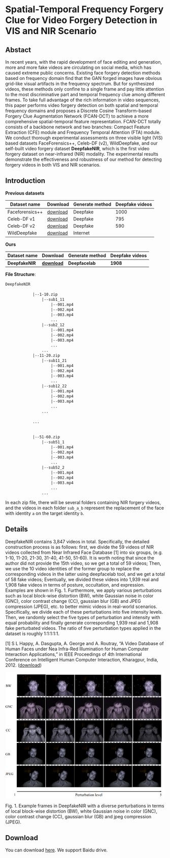 # Spatial-Temporal Frequency Forgery Clue for Video Forgery Detection in VIS and NIR Scenario


##  Abstact
   In recent years, with the rapid development of face editing and generation, more and more fake videos are circulating on social media, which has caused extreme public concerns. Existing face forgery detection methods based on frequency domain find that the GAN forged images have obvious grid-like visual artifacts in the frequency spectrum. But for synthesized videos, these methods only confine to a single frame and pay little attention to the most discriminative part and temporal frequency clue among different frames. To take full advantage of the rich information in video sequences, this paper performs video forgery detection on both spatial and temporal frequency domains and proposes a Discrete Cosine Transform-based Forgery Clue Augmentation Network (FCAN-DCT) to achieve a more comprehensive spatial-temporal feature representation. FCAN-DCT totally consists of a backbone network and two branches: Compact Feature Extraction (CFE) module  and Frequency Temporal Attention (FTA) module. We conduct thorough experimental assessments on three visible light (VIS) based datasets FaceForensics++, Celeb-DF (v2), WildDeepfake, and our self-built video forgery dataset **DeepfakeNIR**, which is the first video forgery dataset on near-infrared (NIR) modality. The experimental results demonstrate the effectiveness and robustness of our method for detecting forgery videos in both VIS and NIR scenarios.


## Introduction
   **Previous datasets**
   
   |       Dataset name       |         Download         |Generate method|      Deepfake videos     | 
   |--------------------------|--------------------------|----|--------------------------|
   |   Faceforensics++        |[download](https://github.com/ondyari/FaceForensics)|Deepfake|1000|
   |Celeb-DF v1|[download](https://github.com/danmohaha/celeb-deepfakeforensics)|Deepfake|795|
   |Celeb-DF v2|[download](https://github.com/danmohaha/celeb-deepfakeforensics)|Deepfake|590|
   |   WildDeepfake   |[download](https://github.com/deepfakeinthewild/deepfake-in-the-wild#download)|Internet|
   
   **Ours**
   
   |       Dataset name       |         Download         |Generate method|      Deepfake videos     | 
   |--------------------------|--------------------------|----|--------------------------|
   |   **DeepfakeNIR**   |[**download**](https://drive.google.com/drive/folders/18TXkAxBneHlGchfGTMGURb7EdyfkrTzy)|**Deepfacelab**|**1908**|


**File Structure**:
~~~
DeepfakeNIR

            |--1-10.zip
                |--sub1_11
                    |--001.mp4
                    |--002.mp4
                    |--003.mp4
                    ...
                |--sub2_12
                    |--001.mp4
                    |--002.mp4
                    |--003.mp4
                    ...
                ...
            |--11-20.zip
                |--sub11_21
                    |--001.mp4
                    |--002.mp4
                    |--003.mp4
                    ...
                |--sub12_22
                    |--001.mp4
                    |--002.mp4
                    |--003.mp4
                    ...
                ...
            
            ...


            |--51-60.zip
                |--sub51_1
                    |--001.mp4
                    |--002.mp4
                    |--003.mp4
                    ...
                |--sub52_2
                    |--001.mp4
                    |--002.mp4
                    |--003.mp4
                    ...
                ...

~~~

In each zip file, there will be several folders containing NIR forgery videos, and the videos in each folder `sub_a_b` represent the replacement of the face with identity `a` on the target identity `b`.



## Details
DeepfakeNIR contains 3,847 videos in total. Specifically, the detailed construction process is as follows: first, we divide the  59 videos of NIR videos collected from Near Infrared Face Database [1] into six groups, (e.g. 1-10, 11-20, 21-30, 31-40, 41-50, 51-60). It is worth noting that since the author did not provide the 15th video, so we get a total of 59 videos; Then, we use the 10 video identities of the former group to replace the corresponding videos in the latter using deepfacelab tool, and we get a total of 58 fake videos; Eventually, we divided these videos into 1,939 real and  1,908 fake videos in terms of posture, occultation, and expression. Examples are shown in Fig. 1. Furthermore, we apply various perturbations such as local block-wise distortion (BW), white Gaussian noise in color (GNC), color contrast change (CC), gaussian blur (GB) and JPEG compression (JPEG),  etc. to better mimic videos in real-world scenarios. Specifically, we divide each of these perturbations into five intensity levels. Then, we randomly select the five types of perturbation and intensity with equal probability and finally generate corresponding 1,939 real and 1,908 fake perturbated videos. The ratio of five perturbation types applied in the dataset is roughly 1:1:1:1:1.

[1] S L Happy, A. Dasgupta, A. George and A. Routray, “A Video Database of Human Faces under Nea Infra-Red Illumination for Human Computer Interaction Applications,” in IEEE Proceedings of 4th International Conference on Intelligent Human Computer Interaction, Kharagpur, India, 2012. ([download](https://sites.google.com/site/nirdatabase/download))
<p align="center">
<img src="./DeepfakeNIR.png"  alt="DeepfakeNIR" title="DeepfakeNIR" align="center", width="660"></img>
</p>   
   Fig. 1. Example frames in DeepfakeNIR with a diverse perturbations in terms of local block-wise distortion (BW), white Gaussian noise in color (GNC), color contrast change (CC), gaussian blur (GB) and jpeg compression (JPEG).




## Download
You can download [here](https://drive.google.com/drive/folders/18TXkAxBneHlGchfGTMGURb7EdyfkrTzy). We support Baidu drive.
